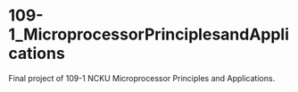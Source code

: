 # 109-1_MicroprocessorPrinciplesandApplications
Final project of 109-1 NCKU Microprocessor Principles and Applications.
